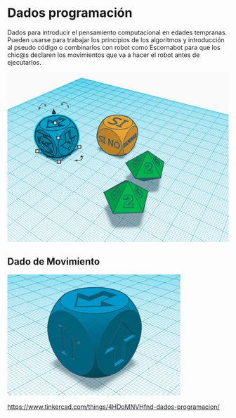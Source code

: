 # Dados programación

Dados para introducir el pensamiento computacional en edades tempranas. Pueden usarse para trabajar los principios de los algoritmos y introducción al pseudo código o combinarlos con robot como Escornabot para que los chic@s declaren los movimientos que va a hacer el robot antes de ejecutarlos. 

![dados_programacion](images/Dados-programacion.png)

## Dado de Movimiento

![dado_movimiento](images/Dado-movimiento.png)


https://www.tinkercad.com/things/4HDoMNVHfnd-dados-programacion/